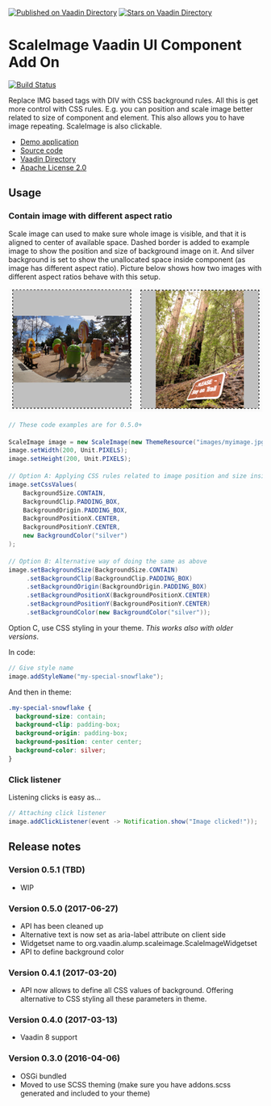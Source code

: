 [![Published on Vaadin  Directory](https://img.shields.io/badge/Vaadin%20Directory-published-00b4f0.svg)](https://vaadin.com/directory/component/scaleimage)
[![Stars on Vaadin Directory](https://img.shields.io/vaadin-directory/star/scaleimage.svg)](https://vaadin.com/directory/component/scaleimage)

ScaleImage Vaadin UI Component Add On
=====================================

[![Build Status](https://epic.siika.fi/jenkins/job/ScaleImage%20(Vaadin)/badge/icon)](https://epic.siika.fi/jenkins/job/ScaleImage%20(Vaadin)/)

Replace IMG based tags with DIV with CSS background rules. All this is get more control with CSS rules. E.g. you can
position and scale image better related to size of component and element. This also allows you to have image repeating.
ScaleImage is also clickable.

 * [Demo application](http://app.siika.fi/ScaleImageDemo)
 * [Source code](https://github.com/alump/ScaleImage)
 * [Vaadin Directory](http://vaadin.com/directory#addon/scaleimage)
 * [Apache License 2.0](http://www.apache.org/licenses/LICENSE-2.0.html)
 
## Usage
### Contain image with different aspect ratio
Scale image can used to make sure whole image is visible, and that it is aligned to center
of available space. Dashed border is added to example image to show the position and size of
background image on it. And silver background is set to show the unallocated space inside
component (as image has different aspect ratio). Picture below shows how two images with
different aspect ratios behave with this setup.

![Contain image](https://raw.githubusercontent.com/alump/ScaleImage/master/doc/images/contain.png)
```java
// These code examples are for 0.5.0+

ScaleImage image = new ScaleImage(new ThemeResource("images/myimage.jpg"));
image.setWidth(200, Unit.PIXELS);
image.setHeight(200, Unit.PIXELS);

// Option A: Applying CSS rules related to image position and size inside element
image.setCssValues(
    BackgroundSize.CONTAIN,
    BackgroundClip.PADDING_BOX,
    BackgroundOrigin.PADDING_BOX,
    BackgroundPositionX.CENTER,
    BackgroundPositionY.CENTER,
    new BackgroundColor("silver")
);

// Option B: Alternative way of doing the same as above
image.setBackgroundSize(BackgroundSize.CONTAIN)
     .setBackgroundClip(BackgroundClip.PADDING_BOX)
     .setBackgroundOrigin(BackgroundOrigin.PADDING_BOX)
     .setBackgroundPositionX(BackgroundPositionX.CENTER)
     .setBackgroundPositionY(BackgroundPositionY.CENTER)
     .setBackgroundColor(new BackgroundColor("silver"));
```

Option C, use CSS styling in your theme. _This works also with older versions_.

In code:
```java
// Give style name
image.addStyleName("my-special-snowflake");
```
And then in theme:
```css
.my-special-snowflake {
  background-size: contain;
  background-clip: padding-box;
  background-origin: padding-box;
  background-position: center center;
  background-color: silver;
}
```

### Click listener
Listening clicks is easy as...
```java
// Attaching click listener
image.addClickListener(event -> Notification.show("Image clicked!"));
```
 
## Release notes

### Version 0.5.1 (TBD)
- WIP

### Version 0.5.0 (2017-06-27)
- API has been cleaned up
- Alternative text is now set as aria-label attribute on client side
- Widgetset name to org.vaadin.alump.scaleimage.ScaleImageWidgetset
- API to define background color

### Version 0.4.1 (2017-03-20)
- API now allows to define all CSS values of background. Offering alternative to CSS styling all these parameters in theme.

### Version 0.4.0 (2017-03-13)
- Vaadin 8 support

### Version 0.3.0 (2016-04-06)
- OSGi bundled
- Moved to use SCSS theming (make sure you have addons.scss generated and included to your theme)
 
